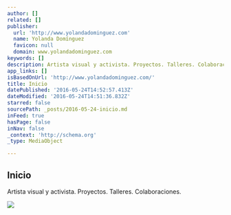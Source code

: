 ```yaml
---
author: []
related: []
publisher:
  url: 'http://www.yolandadominguez.com'
  name: Yolanda Domínguez
  favicon: null
  domain: www.yolandadominguez.com
keywords: []
description: Artista visual y activista. Proyectos. Talleres. Colaboraciones.
app_links: []
isBasedOnUrl: 'http://www.yolandadominguez.com/'
title: Inicio
datePublished: '2016-05-24T14:52:57.413Z'
dateModified: '2016-05-24T14:51:36.832Z'
starred: false
sourcePath: _posts/2016-05-24-inicio.md
inFeed: true
hasPage: false
inNav: false
_context: 'http://schema.org'
_type: MediaObject

---
```

<article style=""><h1>Inicio</h1><p>Artista visual y activista. Proyectos. Talleres. Colaboraciones.</p><img src="http://www.yolandadominguez.com/wp-content/uploads/2015/07/Kids-vs-Fashion-Yolanda-Dominguez.jpg" /></article>